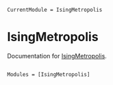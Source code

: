 ```@meta
CurrentModule = IsingMetropolis
```

# IsingMetropolis

Documentation for [IsingMetropolis](https://github.com/cocoa1231/IsingMetropolis.jl).

```@index
```

```@autodocs
Modules = [IsingMetropolis]
```

